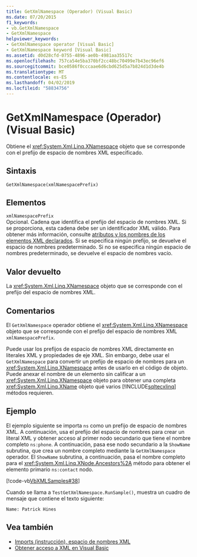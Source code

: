 ```yaml
---
title: GetXmlNamespace (Operador) (Visual Basic)
ms.date: 07/20/2015
f1_keywords:
- vb.GetXmlNamespace
- GetXmlNamespace
helpviewer_keywords:
- GetXmlNamespace operator [Visual Basic]
- GetXmlNamespace keyword [Visual Basic]
ms.assetid: d0d28cfd-0755-4896-ae0b-4981aa35517c
ms.openlocfilehash: 757ca54e5ba370bf2cc48bc70499e7b43ec96ef6
ms.sourcegitcommit: bce0586f0cccaae6d6cbd625d5a7b824d1d3de4b
ms.translationtype: MT
ms.contentlocale: es-ES
ms.lasthandoff: 04/02/2019
ms.locfileid: "58834756"
---
```

# <a name="getxmlnamespace-operator-visual-basic"></a>GetXmlNamespace (Operador) (Visual Basic)
Obtiene el <xref:System.Xml.Linq.XNamespace> objeto que se corresponde con el prefijo de espacio de nombres XML especificado.  
  
## <a name="syntax"></a>Sintaxis  
  
```  
GetXmlNamespace(xmlNamespacePrefix)  
```  
  
## <a name="parts"></a>Elementos  
 `xmlNamespacePrefix`  
 Opcional. Cadena que identifica el prefijo del espacio de nombres XML. Si se proporciona, esta cadena debe ser un identificador XML válido. Para obtener más información, consulte [atributos y los nombres de los elementos XML declarados](../../../visual-basic/programming-guide/language-features/xml/names-of-declared-xml-elements-and-attributes.md). Si se especifica ningún prefijo, se devuelve el espacio de nombres predeterminado. Si no se especifica ningún espacio de nombres predeterminado, se devuelve el espacio de nombres vacío.  
  
## <a name="return-value"></a>Valor devuelto  
 La <xref:System.Xml.Linq.XNamespace> objeto que se corresponde con el prefijo del espacio de nombres XML.  
  
## <a name="remarks"></a>Comentarios  
 El `GetXmlNamespace` operador obtiene el <xref:System.Xml.Linq.XNamespace> objeto que se corresponde con el prefijo del espacio de nombres XML `xmlNamespacePrefix`.  
  
 Puede usar los prefijos de espacio de nombres XML directamente en literales XML y propiedades de eje XML. Sin embargo, debe usar el `GetXmlNamespace` para convertir un prefijo de espacio de nombres para un <xref:System.Xml.Linq.XNamespace> antes de usarlo en el código de objeto. Puede anexar el nombre de un elemento sin calificar a un <xref:System.Xml.Linq.XNamespace> objeto para obtener una completa <xref:System.Xml.Linq.XName> objeto qué varios [!INCLUDE[sqltecxlinq](~/includes/sqltecxlinq-md.md)] métodos requieren.  
  
## <a name="example"></a>Ejemplo  
 El ejemplo siguiente se importa `ns` como un prefijo de espacio de nombres XML. A continuación, usa el prefijo del espacio de nombres para crear un literal XML y obtener acceso al primer nodo secundario que tiene el nombre completo `ns:phone`. A continuación, pasa ese nodo secundario a la `ShowName` subrutina, que crea un nombre completo mediante la `GetXmlNamespace` operador. El `ShowName` subrutina, a continuación, pasa el nombre completo para el <xref:System.Xml.Linq.XNode.Ancestors%2A> método para obtener el elemento primario `ns:contact` nodo.  
  
 [!code-vb[VbXMLSamples#38](~/samples/snippets/visualbasic/VS_Snippets_VBCSharp/VbXMLSamples/VB/GetXmlNamespace.vb#38)]  
  
 Cuando se llama a `TestGetXmlNamespace.RunSample()`, muestra un cuadro de mensaje que contiene el texto siguiente:  
  
 `Name: Patrick Hines`  
  
## <a name="see-also"></a>Vea también

- [Imports (instrucción), espacio de nombres XML](../../../visual-basic/language-reference/statements/imports-statement-xml-namespace.md)
- [Obtener acceso a XML en Visual Basic](../../../visual-basic/programming-guide/language-features/xml/accessing-xml.md)
